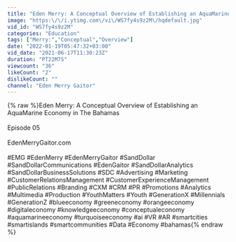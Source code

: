 ```yaml
---
title: "Eden Merry: A Conceptual Overview of Establishing an AquaMarine Economy in The Bahamas."
image: "https:\/\/i.ytimg.com\/vi\/WS7fy4s9z2M\/hqdefault.jpg"
vid_id: "WS7fy4s9z2M"
categories: "Education"
tags: ["Merry:","Conceptual","Overview"]
date: "2022-01-19T05:47:32+03:00"
vid_date: "2021-06-17T11:30:23Z"
duration: "PT22M7S"
viewcount: "36"
likeCount: "2"
dislikeCount: ""
channel: "Eden Merry Gaitor"
---
```

{% raw %}Eden Merry: A Conceptual Overview of Establishing an AquaMarine Economy in The Bahamas<br /><br />Episode 05<br /><br />EdenMerryGaitor.com<br /><br />#EMG #EdenMerry #EdenMerryGaitor #SandDollar #SandDollarCommunications #EdenGaitor #SandDollarAnalytics #SandDollarBusinessSolutions #SDC #Advertising #Marketing #CustomerRelationsManagement #CustomerExperienceManagement #PublicRelations #Branding #CXM #CRM #PR #Promotions #Analytics #Multimedia #Production #YouthMatters #Youth #GenerationX #Millennials #GenerationZ #blueeconomy #greeneconomy #orangeeconomy #digitaleconomy #knowledgeeconomy #conceptualeconomy #aquamarineeconomy #turquoiseeconomy #ai #VR #AR #smartcities #smartislands #smartcommunities #Data #Economy #bahamas{% endraw %}
